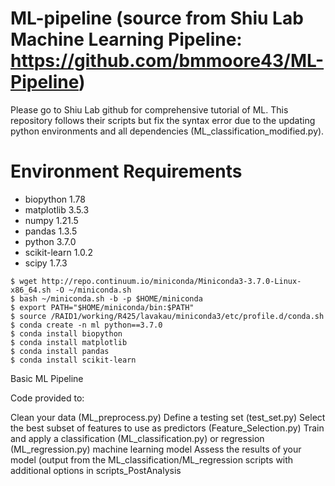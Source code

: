 # ML-pipeline (source from Shiu Lab Machine Learning Pipeline: https://github.com/bmmoore43/ML-Pipeline)

Please go to Shiu Lab github for comprehensive tutorial of ML. This repository follows their scripts but fix the syntax error due to the updating python environments and all dependencies (ML_classification_modified.py).

# Environment Requirements
- biopython 1.78
- matplotlib 3.5.3
- numpy 1.21.5
- pandas 1.3.5
- python 3.7.0
- scikit-learn 1.0.2
- scipy 1.7.3
```
$ wget http://repo.continuum.io/miniconda/Miniconda3-3.7.0-Linux-x86_64.sh -O ~/miniconda.sh
$ bash ~/miniconda.sh -b -p $HOME/miniconda
$ export PATH="$HOME/miniconda/bin:$PATH"
$ source /RAID1/working/R425/lavakau/miniconda3/etc/profile.d/conda.sh
$ conda create -n ml python==3.7.0 
$ conda install biopython
$ conda install matplotlib
$ conda install pandas
$ conda install scikit-learn

```

Basic ML Pipeline

Code provided to:

Clean your data (ML_preprocess.py)
Define a testing set (test_set.py)
Select the best subset of features to use as predictors (Feature_Selection.py)
Train and apply a classification (ML_classification.py) or regression (ML_regression.py) machine learning model
Assess the results of your model (output from the ML_classification/ML_regression scripts with additional options in scripts_PostAnalysis
